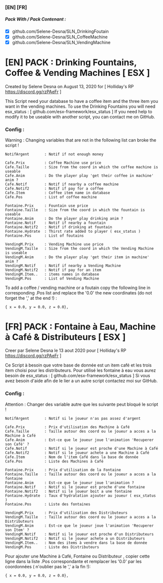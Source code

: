 ### [EN]  [FR]

##### Pack With / Pack Contenant :
- [x] github.com/Selene-Desna/SLN_DrinkingFoutain
- [x] github.com/Selene-Desna/SLN_CoffeeMachine
- [x] github.com/Selene-Desna/SLN_VendingMachine

# [EN] PACK : Drinking Fountains, Coffee & Vending Machines [ ESX ]
Created by Selene Desna on August 13, 2020 for [ Holliday's RP https://discord.gg/rzPAeFr ]

This Script need your database to have a coffee item and the three item you want in the vending machines.
To use the Drinking Fountains you will need esx_status : [ github.com/esx-framework/esx_status ]
If you need help to modify it to be useable with another script, you can contact me on GitHub.


### Config :
Warning : Changing variables that are not in the following list can broke the script !

```
NotifArgent       : Notif if not enough money

Cafe.Prix         : Coffee Machine use price 		
Cafe.Taille       : Size from the coord in which the coffee machine is useable
Cafe.Anim         : Do the player play 'get their coffee in machine' anim ?	
Cafe.Notif        : Notif if nearby a coffee machine
Cafe.Notif2       : Notif if pay for a coffee
Cafe.Item         : Coffee item name in database 
Cafe.Pos          : List of coffee machine

Fontaine.Prix     : Fountain use price 		
Fontaine.Taille   : Size from the coord in which the fountain is useable
Fontaine.Anim     : Do the player play drinking anim ?	
Fontaine.Notif    : Notif if nearby a fountain
Fontaine.Notif2   : Notif if drinking at fountain
Fontaine.Hydrate  : Thirst rate added to player ( esx_status )
Fontaine.Pos      : List of foutains

VendingM.Prix     : Vending Machine use price 		
VendingM.Taille   : Size from the coord in which the Vending Machine is useable
VendingM.Anim     : Do the player play 'get their item in machine' anim ?	
VendingM.Notif    : Notif if nearby a Vending Machine
VendingM.Notif2   : Notif if pay for an item
VendingM.Item..   : items names in database 
VendingM.Pos      : List of Vending Machine
```

To add a coffee / vending machine or a foutain copy the following line in corresponding .Pos list and replace the '0.0' the new coordinates 
(do not forget the ',' at the end !) :
```
{ x = 0.0, y = 0.0, z = 0.0},
```




# [FR] PACK : Fontaine à Eau, Machine à Café & Distributeurs [ ESX ]
Creer par Selene Desna le  13 aout 2020 pour [ Holliday's RP https://discord.gg/rzPAeFr ]

Ce Script à besoin que votre base de donnée est un item café et les trois item choisi pour les distributeurs.
Pour utilisé les fontaine à eau vous aurez besoin de esx_status : [ github.com/esx-framework/esx_status ]
Si vous avez besoin d'aide afin de le lier a un autre script contactez moi sur GitHub.

### Config :
Attention : Changer des variable autre que les suivante peut bloqué le script !
```
NotifArgent       : Notif si le joueur n'as pas assez d'argent

Cafe.Prix         : Prix d'utilisation des Machine à Café		
Cafe.Taille       : Taille autour des coord ou le joueur a acces a la Machine à Café	
Cafe.Anim         : Est-ce que le joueur joue l'animation 'Recuperer son Café' ?
Cafe.Notif        : Notif si le joueur est proche d'une Machine à Café	
Cafe.Notif2       : Notif si le joueur achete a une Machine à Café	
Cafe.Item         : Nom de l'item Café dans la base de donnée
Cafe.Pos          : Liste des Machines à Café	

Fontaine.Prix     : Prix d'utilisation de la Fontaine		
Fontaine.Taille   : Taille autour des coord ou le joueur a acces a la fontaine
Fontaine.Anim     : Est-ce que le joueur joue l'animation ?
Fontaine.Notif    : Notif si le joueur est proche d'une fontaine
Fontaine.Notif2   : Notif si le joueur boit a une fontaine
Fontaine.Hydrate  : Taux d'hydratation ajouter au joueur ( esx_status )
Fontaine.Pos      : Liste des fontaines

VendingM.Prix     : Prix d'utilisation des Distributeurs		
VendingM.Taille   : Taille autour des coord ou le joueur a acces a la Distributeurs	
VendingM.Anim     : Est-ce que le joueur joue l'animation 'Recuperer son Item' ?
VendingM.Notif    : Notif si le joueur est proche d'un Distributeurs	
VendingM.Notif2   : Notif si le joueur achete a un Distributeurs	
VendingM.Item..   : Nom des items à vendre dans la base de donnée
VendingM.Pos      : Liste des Distributeurs	
```
Pour ajouter une Machine à Café, Fontaine ou Distributeur	, copier cette ligne dans la liste .Pos correspondante et remplacer les '0.0' par les coordonnées 
( n'oublier pas le ',' a la fin !):
```
{ x = 0.0, y = 0.0, z = 0.0},
```
